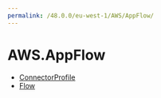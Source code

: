 ```yaml
---
permalink: /48.0.0/eu-west-1/AWS/AppFlow/
---
```


# AWS.AppFlow



* [ConnectorProfile](ConnectorProfile.md)
* [Flow](Flow.md)